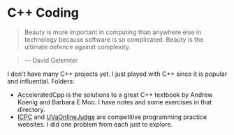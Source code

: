 # C++ Coding

> Beauty is more important in computing than anywhere else in technology because software is so complicated. Beauty is the ultimate defence against complexity.

>    — David Gelernter


I don't have many C++ projects yet. I just played with C++ since it is popular and influential.
Folders:

* AcceleratedCpp is the solutions to a great C++ textbook by Andrew Koenig and Barbara E Moo. I have notes and some exercises in that directory.
* [ICPC](https://icpcarchive.ecs.baylor.edu/index.php?option=com_frontpage&Itemid=1) and [UVaOnlineJudge](https://uva.onlinejudge.org/index.php?option=com_frontpage&Itemid=1) are competitive programming practice websites. I did one problem from each just to explore.





